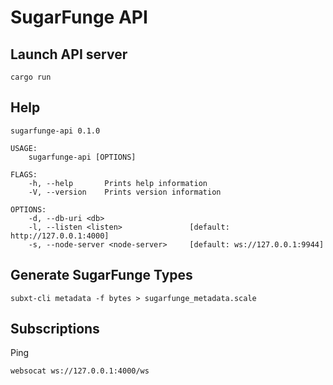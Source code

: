 # SugarFunge API

## Launch API server
```
cargo run
```

## Help
```
sugarfunge-api 0.1.0

USAGE:
    sugarfunge-api [OPTIONS]

FLAGS:
    -h, --help       Prints help information
    -V, --version    Prints version information

OPTIONS:
    -d, --db-uri <db>                  
    -l, --listen <listen>               [default: http://127.0.0.1:4000]
    -s, --node-server <node-server>     [default: ws://127.0.0.1:9944]
```

## Generate SugarFunge Types
```
subxt-cli metadata -f bytes > sugarfunge_metadata.scale
```

## Subscriptions

Ping
```
websocat ws://127.0.0.1:4000/ws 
```

